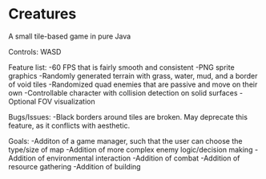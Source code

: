 # Creatures
A small tile-based game in pure Java

Controls:
WASD

Feature list:
-60 FPS that is fairly smooth and consistent
-PNG sprite graphics
-Randomly generated terrain with grass, water, mud, and a border of void tiles
-Randomized quad enemies that are passive and move on their own
-Controllable character with collision detection on solid surfaces
-Optional FOV visualization

Bugs/Issues:
-Black borders around tiles are broken. May deprecate this feature, as it conflicts with aesthetic.
  
Goals:
-Additon of a game manager, such that the user can choose the type/size of map
-Addition of more complex enemy logic/decision making
-Addition of environmental interaction
-Addition of combat
-Addition of resource gathering
-Addition of building

